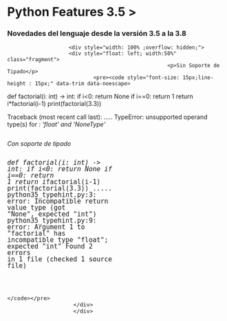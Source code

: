 # Python Features 3.5 > 
### Novedades del lenguaje desde la versión 3.5 a la 3.8

						<div style="width: 100% ;overflow: hidden;">
						<div style="float: left; width:50%" class="fragment">
														<p>Sin Soporte de Tipado</p>
								<pre><code style="font-size: 15px;line-height : 15px;" data-trim data-noescape>
def factorial(i: int) -> int:
	if i<0:
		return None 
	if i==0:
		return 1
	return i*factorial(i-1)
print(factorial(3.3))

Traceback (most recent call last):
 .....
TypeError: unsupported operand type(s) for *: 
'float' and 'NoneType'
								</code></pre>
						</div>
						<div style="float: left; width:50%" class="fragment">
							<p>Con soporte de tipado</p>
								<pre><code style="font-size: 15px;line-height : 15px;" data-trim data-noescape>
def factorial(i: int) -> int:
	if i<0:
		return None
	if i==0:
		return 1
	return i*factorial(i-1)
print(factorial(3.3))
 .....
python35_typehint.py:3: error: 
Incompatible return value type (got "None", expected "int")
python35_typehint.py:9: error: 
Argument 1 to "factorial" has incompatible type "float"; expected "int"
Found 2 errors in 1 file (checked 1 source file)

								</code></pre>
						</div>
						</div>